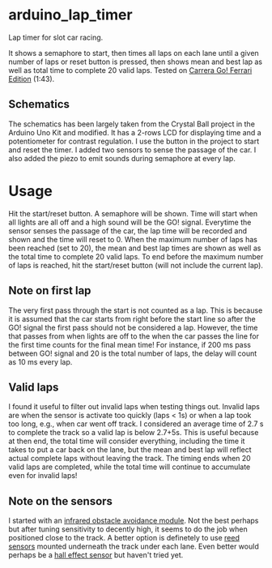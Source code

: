 # arduino_lap_timer

Lap timer for slot car racing.

It shows a semaphore to start, then times all laps on each lane until a given number of laps or reset button is pressed, then shows mean and best lap as well as total time to complete 20 valid laps.
Tested on [Carrera Go! Ferrari Edition](https://www.amazon.com/Carrera-Ferrari-Spirit-Electric-Racing/dp/B07PFYGTJ1/ref=sr_1_1?keywords=carrera+go+ferrari&qid=1577680615&sr=8-1) (1:43).

## Schematics

The schematics has been largely taken from the Crystal Ball project in the Arduino Uno Kit and modified.
It has a 2-rows LCD for displaying time and a potentiometer for contrast regulation.
I use the button in the project to start and reset the timer.
I added two sensors to sense the passage of the car.
I also added the piezo to emit sounds during semaphore at every lap.

# Usage

Hit the start/reset button.
A semaphore will be shown.
Time will start when all lights are all off and a high sound will be the GO! signal.
Everytime the sensor senses the passage of the car, the lap time will be recorded and shown and the time will reset to 0.
When the maximum number of laps has been reached (set to 20), the mean and best lap times are shown as well as the total time to complete 20 valid laps.
To end before the maximum number of laps is reached, hit the start/reset button (will not include the current lap).

## Note on first lap

The very first pass through the start is not counted as a lap.
This is because it is assumed that the car starts from right before the start line so after the GO! signal the first pass should not be considered a lap.
However, the time that passes from when lights are off to the when the car passes the line for the first time counts for the final mean time!
For instance, if 200 ms pass between GO! signal and 20 is the total number of laps, the delay will count as 10 ms every lap.

## Valid laps

I found it useful to filter out invalid laps when testing things out.
Invalid laps are when the sensor is activate too quickly (laps < 1s) or when a lap took too long, e.g., when car went off track.
I considered an average time of 2.7 s to complete the track so a valid lap is below 2.7+5s.
This is useful because at then end, the total time will consider everything, including the time it takes to put a car back on the lane, but the mean and best lap will reflect actual complete laps without leaving the track.
The timing ends when 20 valid laps are completed, while the total time will continue to accumulate even for invalid laps!

## Note on the sensors

I started with an [infrared obstacle avoidance module](https://www.amazon.com/gp/product/B01I57HIJ0/ref=ppx_yo_dt_b_asin_title_o01_s00?ie=UTF8&psc=1).
Not the best perhaps but after tuning sensitivity to decently high, it seems to do the job when positioned close to the track.
A better option is definetely to use [reed sensors](https://www.amazon.com/Sensor-Module-Magnetron-Normally-Magnetic/dp/B01FDHG1CA/ref=sr_1_1?crid=353U749WXA2XZ&keywords=reed+sensor+module&qid=1577680755&sprefix=reed+se%2Caps%2C171&sr=8-1) mounted underneath the track under each lane.
Even better would perhaps be a [hall effect sensor](https://www.amazon.com/WINGONEER-Effect-KY-003-Magnetic-Arduino/dp/B06XHG9CYN/ref=sr_1_6?crid=2J5NX9VJBVSQ1&keywords=hall+effect+sensor+module&qid=1577680925&sprefix=hall+eff%2Caps%2C209&sr=8-6) but haven't tried yet.
